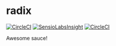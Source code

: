 radix
=====

[![CircleCI](https://circleci.com/gh/as3io/radix.svg?style=svg&circle-token=4cea60ee4ed4830553f7606c7ba0aed811e6283c)](https://circleci.com/gh/as3io/radix) [![SensioLabsInsight](https://insight.sensiolabs.com/projects/0edaa355-6e80-4927-8712-1027c6250fc3/mini.png)](https://insight.sensiolabs.com/projects/0edaa355-6e80-4927-8712-1027c6250fc3) [![CircleCI](https://img.shields.io/circleci/token/4cea60ee4ed4830553f7606c7ba0aed811e6283c/project/github/as3io/radix.svg)](https://circleci.com/gh/as3io/radix)

Awesome sauce!
